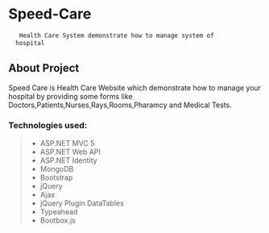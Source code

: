 # Speed-Care

```bash
   Health Care System demonstrate how to manage system of
  hospital
```
## About Project
<P> Speed Care is Health Care Website which demonstrate how to manage your hospital by providing some forms like Doctors,Patients,Nurses,Rays,Rooms,Pharamcy and Medical Tests.</P>

### Technologies used:

>* ASP.NET MVC 5
>* ASP.NET Web API
>* ASP.NET Identity
>* MongoDB
>* Bootstrap
>* jQuery
>* Ajax
>* jQuery Plugin DataTables
>* Typeahead
>* Bootbox.js
